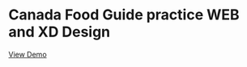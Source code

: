 <h1>Canada Food Guide practice WEB and XD Design</h1>
<a href="https://foodguidecanada.netlify.app/">View Demo</a>
